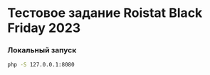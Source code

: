# Тестовое задание Roistat Black Friday 2023

### Локальный запуск
```bash
php -S 127.0.0.1:8080
```
